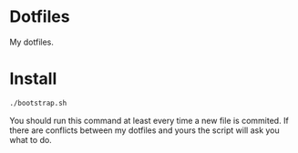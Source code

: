 # Dotfiles

My dotfiles.

# Install
```sh
./bootstrap.sh
```
You should run this command at least every time a new file is commited.
If there are conflicts between my dotfiles and yours the script will ask you what to do.
